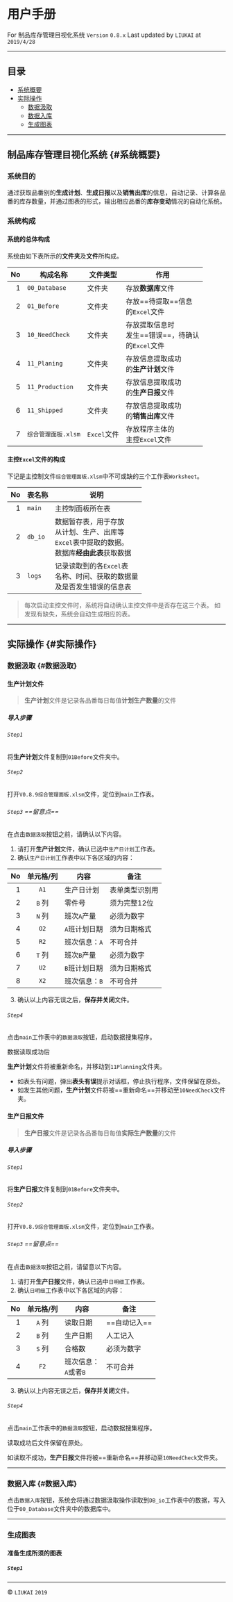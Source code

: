 # 用户手册

For 制品库存管理目视化系统 `Version` `0.8.x`
Last updated by `LIUKAI` at `2019/4/28`

---

## 目录

* [系统概要](#系统概要)
* [实际操作](#实际操作)
  * [数据汲取](#数据汲取)
  * [数据入库](#数据入库)
  * [生成图表](#生成图表)

---

## 制品库存管理目视化系统  {#系统概要}

### 系统目的

通过获取品番别的**生成计划**、**生成日报**以及**销售出库**的信息，自动记录、计算各品番的库存数量，并通过图表的形式，输出相应品番的**库存变动**情况的自动化系统。

### 系统构成

#### 系统的总体构成

系统由如下表所示的**文件夹**及**文件**所构成。

|No|构成名称|文件类型|作用|
|---:|---|---|---|
|1|`00_Database`|文件夹|存放**数据库**文件|
|2|`01_Before`|文件夹|存放==待提取==信息<br>的`Excel`文件|
|3|`10_NeedCheck`|文件夹|存放提取信息时<br>发生==错误==，待确认<br>的`Excel`文件|
|4|`11_Planing`|文件夹|存放信息提取成功<br>的**生产计划**文件|
|5|`11_Production`|文件夹|存放信息提取成功<br>的**生产日报**文件|
|6|`11_Shipped`|文件夹|存放信息提取成功<br>的**销售出库**文件|
|7|`综合管理面板.xlsm`|`Excel`文件|存放程序主体的<br>主控`Excel`文件|

#### 主控`Excel`文件的构成

下记是主控制文件`综合管理面板.xlsm`中不可或缺的三个工作表`Worksheet`。

|No|表名称|说明|
|---:|---|---|
|1|`main`|主控制面板所在表|
|2|`db_io`|数据暂存表，用于存放<br>从计划、生产、出库等<br>`Excel`表中提取的数据。<br>数据库**经由此表**获取数据 |
|3|`logs`|记录读取到的各`Excel`表<br>名称、时间、获取的数据量<br>及是否发生错误的信息表|

> 每次启动主控文件时，系统将自动确认主控文件中是否存在这三个表。
> 如发现有缺失，系统会自动生成相应的表。

---

## 实际操作 {#实际操作}

### 数据汲取 {#数据汲取}

#### 生产计划文件

> **生产计划**文件是记录各品番每日每值**计划生产数量**的文件

##### 导入步骤

###### `Step1`

将**生产计划**文件复制到`01Before`文件夹中。

###### `Step2`

打开`V0.8.9综合管理面板.xlsm`文件，定位到`main`工作表。

###### `Step3` ==留意点==

在点击`数据汲取`按钮之前，请确认以下内容。

1. 请打开**生产计划**文件，确认已选中`生产日计划`工作表。
2. 确认`生产日计划`工作表中以下各区域的内容：

| No | 单元格/列 | 内容 | 备注 |
|---:|:---:|---|---|
|1| `A1`|生产日计划|表单类型识别用|
|2|`B` 列|零件号|须为完整12位|
|3|`N` 列|班次`A`产量|必须为数字|
|4|`O2`|`A`班计划日期|须为日期格式|
|5|`R2`|班次信息：`A`|不可合并|
|6|`T` 列|班次`B`产量|必须为数字|
|7|`U2`|`B`班计划日期|须为日期格式|
|8|`X2`|班次信息：`B`|不可合并|

3. 确认以上内容无误之后，**保存并关闭**文件。

###### `Step4`

点击`main`工作表中的`数据汲取`按钮，启动数据搜集程序。

数据读取成功后

**生产计划**文件将被重新命名，并移动到`11Planning`文件夹。
   * 如表头有问题，弹出**表头有误**提示对话框，停止执行程序，文件保留在原处。
  * 如发生其他问题，**生产计划**文件将被==重新命名==并移动至`10NeedCheck`文件夹。

#### 生产日报文件

> **生产日报**文件是记录各品番每日每值**实际生产数量**的文件

##### 导入步骤

###### `Step1`

将**生产日报**文件复制到`01Before`文件夹中。

###### `Step2`

打开`V0.8.9综合管理面板.xlsm`文件，定位到`main`工作表。

###### `Step3` ==留意点==

在点击`数据汲取`按钮之前，请留意以下内容。

1. 请打开**生产日报**文件，确认已选中`日明细`工作表。
2. 确认`日明细`工作表中以下各区域的内容：

| No | 单元格/列 | 内容 | 备注 |
|---:|:---:|---|---|
|1|`A` 列|读取日期|==自动记入==|
|2|`B` 列|生产日期|人工记入|
|3|`S` 列|合格数|必须为数字|
|4|`F2`|班次信息：<br>`A`或者`B`|不可合并|

3. 确认以上内容无误之后，**保存并关闭**文件。

###### `Step4`

点击`main`工作表中的`数据汲取`按钮，启动数据搜集程序。

读取成功后文件保留在原处。

如读取不成功，**生产日报**文件将被==重新命名==并移动至`10NeedCheck`文件夹。

---

### 数据入库 {#数据入库}

点击`数据入库`按钮，系统会将通过数据汲取操作读取到`DB_io`工作表中的数据，写入位于`00_Database`文件夹中的数据库中。

---

### 生成图表

#### 准备生成所须的图表

##### `Step1`

---

&copy; `LIUKAI` `2019`